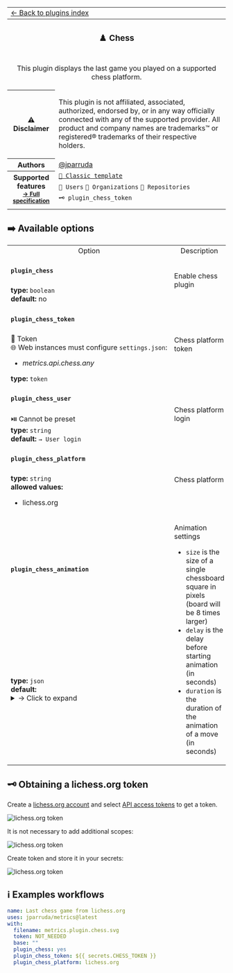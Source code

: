 <!--header-->
<table>
  <tr><td colspan="2"><a href="/README.md#-plugins">← Back to plugins index</a></td></tr>
  <tr><th colspan="2"><h3>♟️ Chess</h3></th></tr>
  <tr><td colspan="2" align="center"><p>This plugin displays the last game you played on a supported chess platform.</p>
</td></tr>
  <tr><th>⚠️ Disclaimer</th><td><p>This plugin is not affiliated, associated, authorized, endorsed by, or in any way officially connected with any of the supported provider.
All product and company names are trademarks™ or registered® trademarks of their respective holders.</p>
</td></tr>
<tr><th>Authors</th><td><a href="https://github.com/jparruda">@jparruda</a></td></tr>
  <tr>
    <th rowspan="3">Supported features<br><sub><a href="metadata.yml">→ Full specification</a></sub></th>
    <td><a href="/source/templates/classic/README.md"><code>📗 Classic template</code></a></td>
  </tr>
  <tr>
    <td><code>👤 Users</code> <code>👥 Organizations</code> <code>📓 Repositories</code></td>
  </tr>
  <tr>
    <td><code>🗝️ plugin_chess_token</code></td>
  </tr>
  <tr>
    <td colspan="2" align="center">
      <img src="https://github.com/jparruda/metrics/blob/examples/metrics.plugin.chess.svg" alt=""></img>
      <img width="900" height="1" alt="">
    </td>
  </tr>
</table>
<!--/header-->

## ➡️ Available options

<!--options-->
<table>
  <tr>
    <td align="center" nowrap="nowrap">Option</i></td><td align="center" nowrap="nowrap">Description</td>
  </tr>
  <tr>
    <td nowrap="nowrap"><h4><code>plugin_chess</code></h4></td>
    <td rowspan="2"><p>Enable chess plugin</p>
<img width="900" height="1" alt=""></td>
  </tr>
  <tr>
    <td nowrap="nowrap"><b>type:</b> <code>boolean</code>
<br>
<b>default:</b> no<br></td>
  </tr>
  <tr>
    <td nowrap="nowrap"><h4><code>plugin_chess_token</code></h4></td>
    <td rowspan="2"><p>Chess platform token</p>
<img width="900" height="1" alt=""></td>
  </tr>
  <tr>
    <td nowrap="nowrap">🔐 Token<br>
🌐 Web instances must configure <code>settings.json</code>:
<ul>
<li><i>metrics.api.chess.any</i></li>
</ul>
<b>type:</b> <code>token</code>
<br></td>
  </tr>
  <tr>
    <td nowrap="nowrap"><h4><code>plugin_chess_user</code></h4></td>
    <td rowspan="2"><p>Chess platform login</p>
<img width="900" height="1" alt=""></td>
  </tr>
  <tr>
    <td nowrap="nowrap">⏯️ Cannot be preset<br>
<b>type:</b> <code>string</code>
<br>
<b>default:</b> <code>→ User login</code><br></td>
  </tr>
  <tr>
    <td nowrap="nowrap"><h4><code>plugin_chess_platform</code></h4></td>
    <td rowspan="2"><p>Chess platform</p>
<img width="900" height="1" alt=""></td>
  </tr>
  <tr>
    <td nowrap="nowrap"><b>type:</b> <code>string</code>
<br>
<b>allowed values:</b><ul><li>lichess.org</li></ul></td>
  </tr>
  <tr>
    <td nowrap="nowrap"><h4><code>plugin_chess_animation</code></h4></td>
    <td rowspan="2"><p>Animation settings</p>
<ul>
<li><code>size</code> is the size of a single chessboard square in pixels (board will be 8 times larger)</li>
<li><code>delay</code> is the delay before starting animation (in seconds)</li>
<li><code>duration</code> is the duration of the animation of a move (in seconds)</li>
</ul>
<img width="900" height="1" alt=""></td>
  </tr>
  <tr>
    <td nowrap="nowrap"><b>type:</b> <code>json</code>
<br>
<b>default:</b> <details><summary>→ Click to expand</summary><pre language="json"><code>{
  "size": 40,
  "delay": 3,
  "duration": 0.6
}
</code></pre></details><br></td>
  </tr>
</table>
<!--/options-->

## 🗝️ Obtaining a lichess.org token

Create a [lichess.org account](https://lichess.org) and select [API access tokens](https://lichess.org/account/oauth/token) to get a token.

![lichess.org token](/.github/readme/imgs/plugin_chess_lichess_token_0.png)

It is not necessary to add additional scopes:

![lichess.org token](/.github/readme/imgs/plugin_chess_lichess_token_1.png)

Create token and store it in your secrets:

![lichess.org token](/.github/readme/imgs/plugin_chess_lichess_token_0.png)

## ℹ️ Examples workflows

<!--examples-->
```yaml
name: Last chess game from lichess.org
uses: jparruda/metrics@latest
with:
  filename: metrics.plugin.chess.svg
  token: NOT_NEEDED
  base: ""
  plugin_chess: yes
  plugin_chess_token: ${{ secrets.CHESS_TOKEN }}
  plugin_chess_platform: lichess.org

```
<!--/examples-->
